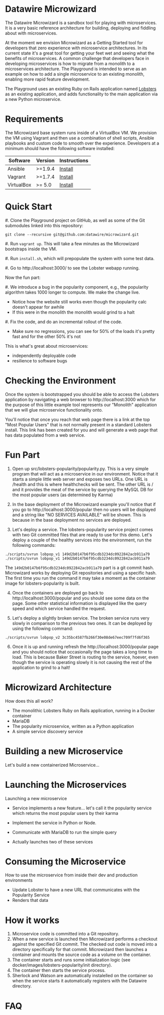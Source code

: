 # Datawire Microwizard #

The Datawire Microwizard is a sandbox tool for playing with microservices. It is a very basic reference architecture for building, deploying and fiddling about with microservices.

At the moment we envision Microwizard as a Getting Started tool for developers that zero experience with microservice architectures. In its current state it's a great tool for getting your feet wet and seeing what the benefits of microservices. A common challenge that developers face in developing microservices is how to migrate from a monolith to a microservices architecture. The Playground is intended to serve as an example on how to add a single microservice to an existing monolith, enabling more rapid feature development.

The Playground uses an existing Ruby on Rails application named
[Lobsters](https://github.com/jcs/lobsters) as an existing application, and adds functionality to the main application via a new Python microservice.

# Requirements #

The Microwizard base system runs inside of a VirtualBox VM. We provision the VM using Vagrant and then use a combination of shell scripts, Ansible playbooks and custom code to smooth over the experience. Developers at a minimum should have the following software installed:

| Software | Version | Instructions |
| -------- | ------- | ------------------------- |
| Ansible  | >=1.9.4 | [Install](http://docs.ansible.com/ansible/intro_installation.html) |
| Vagrant  | >=1.7.4 | [Install](https://docs.vagrantup.com/v2/installation/index.html) |
| VirtualBox | >= 5.0 | [Install](https://www.virtualbox.org/wiki/Downloads) |

# Quick Start #

#. Clone the Playground project on GitHub, as well as some of the Git submodules linked into this repository: 

`git clone --recursive git@github.com:datawire/microwizard.git`

#. Run `vagrant up`. This will take a few minutes as the Microwizard bootstraps inside the VM.

#. Run `install.sh`, which will prepopulate the system with some test data.
   
#. Go to http://localhost:3000/ to see the Lobster webapp running.

Now the fun part:

#. We introduce a bug in the popularity component, e.g., the
popularity algorithm takes 1000 longer to compute. We make the change
live.
  - Notice how the website still works even though the popularity calc doesn't appear for awhile
  - If this were in the monolith the monolith would grind to a halt

#. Fix the code, and do an incremental rollout of the code.
   - Make sure no regressions, you can see for 50% of the loads it's pretty fast and for the other 50% it's not


This is what's great about microservices:

 - independently deployable code
 - resilience to software bugs


# Checking the Environment #

Once the system is bootstrapped you should be able to access the Lobsters application by navigating a web browser to http://localhost:3000 which for the purpose of this little example tool represents our "Monolith" application that we will glue microservice functionality onto.

You'll notice that once you reach that web page there is a link at the top "Most Popular Users" that is not normally present in a standard Lobsters install. This link has been created for you and will generate a web page that has data populated from a web service.

# Fun Part #

1. Open up src/lobsters-popularity/popularity.py. This is a very simple program that will act as a microservice in our environment. Notice that it starts a simple little web server and exposes two URLs. One URL is /health and this is where healthchecks will be sent. The other URL is / and it provides the meat of the service by querying the MySQL DB for the most popular users (as determined by Karma)

2. In the base deployment of the Microwizard example you'll notice that if you go to http://localhost:3000/popular then no users will be displayed and a string like "NO SERVICES AVAILABLE" will be shown. This is because in the base deployment no services are deployed.

3. Let's deploy a service. The lobsters-popularity service project comes with two Git committed files that are ready to use for this demo. Let's deploy a couple of the healthy services into the environment, run the following commands:

`./scripts/svrun lobpop_v1 149d2b0147b6f95cdb3234dc0922842acb911a79`
`./scripts/svrun lobpop_v1 149d2b0147b6f95cdb3234dc0922842acb911a79`

The `149d2b0147b6f95cdb3234dc0922842acb911a79` part is a git commit hash. Microwizard works by deploying Git repositories and using a specific hash. The first time you run the command it may take a moment as the container image for lobsters-popularity is built.

4. Once the containers are deployed go back to http://localhost:3000/popular and you should see some data on the page. Some other statistical information is displayed like the query speed and which service handled the request.

5. Let's deploy a slightly broken service. The broken service runs very slowly in comparison to the previous two ones. It can be deployed by using the following command:

`./scripts/svrun lobpop_v2 3c35bc4587fb266f30e08de67eec709f7fd6f365`

6. Once it is up and running refresh the http://localhost:3000/popular page and you should notice that occasionally the page takes a long time to load. This is because Baker Street is routing to the service, hoever, even though the service is operating slowly it is not causing the rest of the application to grind to a halt!

# Microwizard Architecture #

How does this all work?

* The monolithic Lobsters Ruby on Rails application, running in a Docker container
* MariaDB
* The popularity microservice, written as a Python application
* A simple service discovery service




# Building a new Microservice #

Let's build a new containerized Microservice...

# Launching the Microservices #

Launching a new microservice

* Service implements a new feature... let's call it the popularity service which returns the most popular users by their
karma

* Implement the service in Python or Node.
* Communicate with MariaDB to run the simple query
* Actually launches two of these services 

# Consuming the Microservice #

How to use the microservice from inside their dev and production environments

* Update Lobster to have a new URL that communicates with the Popularity Service
* Renders that data

# How it works #

1. Microservice code is committed into a Git repository.
2. When a new service is launched then Microwizard performs a checkout against the specified Git commit. The checked out code is moved into a directory specifically for that commit. Microwizard then launches a container and mounts the source code as a volume on the container.
3. The container starts and runs some initialization logic (see docker/images/lobsters-popularity/init directory).
4. The container then starts the service process.
5. Sherlock and Watson are automatically instalelled on the container so when the service starts it automatically registers with the Datawire directory.

# FAQ #

